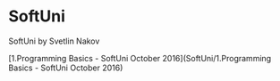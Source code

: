 # SoftUni
SoftUni by Svetlin Nakov<br>

[1.Programming Basics - SoftUni October 2016](SoftUni/1.Programming Basics - SoftUni October 2016)
